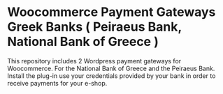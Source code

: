 # Woocommerce Payment Gateways Greek Banks ( Peiraeus Bank, National Bank of Greece )
This repository includes 2 Wordpress payment gateways for Woocommerce. 
For the National Bank of Greece and the Peiraeus Bank.
Install the plug-in use your credentials provided by your bank in order to receive payments for your e-shop. 
